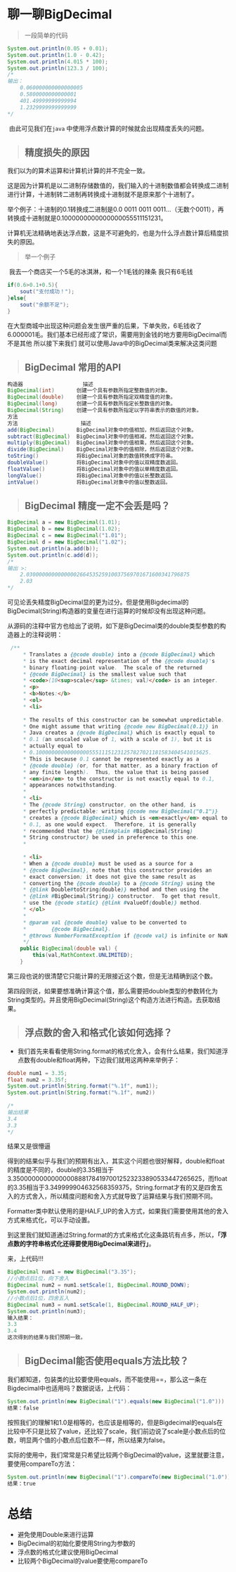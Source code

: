 # 聊一聊BigDecimal

> 一段简单的代码 

```java
System.out.println(0.05 + 0.01);  
System.out.println(1.0 - 0.42);
System.out.println(4.015 * 100);  
System.out.println(123.3 / 100);
/* 
输出：
	0.060000000000000005
	0.5800000000000001
	401.49999999999994
	1.2329999999999999
*/
```

​      由此可见我们在`java` 中使用浮点数计算的时候就会出现精度丢失的问题。	

> ## 精度损失的原因

我们以为的算术运算和计算机计算的并不完全一致。

这是因为计算机是以二进制存储数值的，我们输入的十进制数值都会转换成二进制进行计算，十进制转二进制再转换成十进制就不是原来那个十进制了。

举个例子：十进制的0.1转换成二进制是0.0 0011 0011 0011...（无数个0011），再转换成十进制就是0.1000000000000000055511151231。

计算机无法精确地表达浮点数，这是不可避免的，也是为什么浮点数计算后精度损失的原因。

>  举一个例子

​		我去一个商店买一个5毛的冰淇淋，和一个1毛钱的辣条 我只有6毛钱

```java
if(0.6>0.1+0.5){
    sout("支付成功！");
}else{
	sout("余额不足");
}
```

在大型商城中出现这种问题会发生很严重的后果，下单失败，6毛钱收了 6.000001毛。我们基本已经形成了常识，需要用到金钱的地方要用BigDecimal而不是其他 所以接下来我们 就可以使用Java中的BigDecimal类来解决这类问题

> ## BigDecimal 常用的API

```java
构造器                   描述
BigDecimal(int)       创建一个具有参数所指定整数值的对象。
BigDecimal(double)    创建一个具有参数所指定双精度值的对象。
BigDecimal(long)      创建一个具有参数所指定长整数值的对象。
BigDecimal(String)    创建一个具有参数所指定以字符串表示的数值的对象。
方法
方法                    描述
add(BigDecimal)       BigDecimal对象中的值相加，然后返回这个对象。
subtract(BigDecimal)  BigDecimal对象中的值相减，然后返回这个对象。
multiply(BigDecimal)  BigDecimal对象中的值相乘，然后返回这个对象。
divide(BigDecimal)    BigDecimal对象中的值相除，然后返回这个对象。
toString()            将BigDecimal对象的数值转换成字符串。
doubleValue()         将BigDecimal对象中的值以双精度数返回。
floatValue()          将BigDecimal对象中的值以单精度数返回。
longValue()           将BigDecimal对象中的值以长整数返回。
intValue()            将BigDecimal对象中的值以整数返回。
```

> ## BigDecimal 精度一定不会丢是吗？

```java
BigDecimal a = new BigDecimal(1.01);
BigDecimal b = new BigDecimal(1.02);
BigDecimal c = new BigDecimal("1.01");
BigDecimal d = new BigDecimal("1.02");
System.out.println(a.add(b));
System.out.println(c.add(d));
/*
输出 >:
    2.0300000000000000266453525910037569701671600341796875
	2.03
*/	
```

可见论丢失精度BigDecimal显的更为过分。但是使用Bigdecimal的BigDecimal(String)构造器的变量在进行运算的时候却没有出现这种问题。

从源码的注释中官方也给出了说明，如下是BigDecimal类的double类型参数的构造器上的注释说明：

```java
 /**
     * Translates a {@code double} into a {@code BigDecimal} which
     * is the exact decimal representation of the {@code double}'s
     * binary floating-point value.  The scale of the returned
     * {@code BigDecimal} is the smallest value such that
     * <code>(10<sup>scale</sup> &times; val)</code> is an integer.
     * <p>
     * <b>Notes:</b>
     * <ol>
     * <li>
     
     * The results of this constructor can be somewhat unpredictable.
     * One might assume that writing {@code new BigDecimal(0.1)} in
     * Java creates a {@code BigDecimal} which is exactly equal to
     * 0.1 (an unscaled value of 1, with a scale of 1), but it is
     * actually equal to
     * 0.1000000000000000055511151231257827021181583404541015625.
     * This is because 0.1 cannot be represented exactly as a
     * {@code double} (or, for that matter, as a binary fraction of
     * any finite length).  Thus, the value that is being passed
     * <em>in</em> to the constructor is not exactly equal to 0.1,
     * appearances notwithstanding.
     *
     * <li>
     * The {@code String} constructor, on the other hand, is
     * perfectly predictable: writing {@code new BigDecimal("0.1")}
     * creates a {@code BigDecimal} which is <em>exactly</em> equal to
     * 0.1, as one would expect.  Therefore, it is generally
     * recommended that the {@linkplain #BigDecimal(String)
     * String constructor} be used in preference to this one.
     *
     
     * <li>
     * When a {@code double} must be used as a source for a
     * {@code BigDecimal}, note that this constructor provides an
     * exact conversion; it does not give the same result as
     * converting the {@code double} to a {@code String} using the
     * {@link Double#toString(double)} method and then using the
     * {@link #BigDecimal(String)} constructor.  To get that result,
     * use the {@code static} {@link #valueOf(double)} method.
     * </ol>
     *
     * @param val {@code double} value to be converted to
     *        {@code BigDecimal}.
     * @throws NumberFormatException if {@code val} is infinite or NaN.
     */
    public BigDecimal(double val) {
        this(val,MathContext.UNLIMITED);
    }
```

第三段也说的很清楚它只能计算的无限接近这个数，但是无法精确到这个数。

第四段则说，如果要想准确计算这个值，那么需要把double类型的参数转化为String类型的。并且使用BigDecimal(String)这个构造方法进行构造。去获取结果。



> ## 浮点数的舍入和格式化该如何选择？

- 我们首先来看看使用String.format的格式化舍入，会有什么结果，我们知道浮点数有double和float两种，下边我们就用这两种来举例子：

```java
double num1 = 3.35;
float num2 = 3.35f;
System.out.println(String.format("%.1f", num1));
System.out.println(String.format("%.1f", num2))
    
/*
输出结果
3.4
3.3
*/
```

结果又是很懵逼

得到的结果似乎与我们的预期有出入，其实这个问题也很好解释，double和float的精度是不同的，double的3.35相当于3.350000000000000088817841970012523233890533447265625，而float的3.35相当于3.349999904632568359375，String.format才有的又是四舍五入的方式舍入，所以精度问题和舍入方式就导致了运算结果与我们预期不同。

Formatter类中默认使用的是HALF_UP的舍入方式，如果我们需要使用其他的舍入方式来格式化，可以手动设置。

到这里我们就知道通过String.format的方式来格式化这条路坑有点多，所以，**「浮点数的字符串格式化还得要使用BigDecimal来进行」**。

来，上代码!!!

```java
BigDecimal num1 = new BigDecimal("3.35");
//小数点后1位，向下舍入
BigDecimal num2 = num1.setScale(1, BigDecimal.ROUND_DOWN);
System.out.println(num2);
//小数点后1位，四舍五入
BigDecimal num3 = num1.setScale(1, BigDecimal.ROUND_HALF_UP);
System.out.println(num3);
输入结果：
3.3
3.4
这次得到的结果与我们预期一致。
```

> ## BigDecimal能否使用equals方法比较？

我们都知道，包装类的比较要使用equals，而不能使用==，那么这一条在Bigdecimal中也适用吗？数据说话，上代码：

```java
System.out.println(new BigDecimal("1").equals(new BigDecimal("1.0")))
结果：false
```

按照我们的理解1和1.0是相等的，也应该是相等的，但是Bigdecimal的equals在比较中不只是比较了value，还比较了scale，我们前边说了scale是小数点后的位数，明显两个值的小数点后位数不一样，所以结果为false。

实际的使用中，我们常常是只希望比较两个BigDecimal的value，这里就要注意，要使用compareTo方法：

```java
System.out.println(new BigDecimal("1").compareTo(new BigDecimal("1.0")))
结果：true
```

# 总结

- 避免使用Double来进行运算
- BigDecimal的初始化要使用String为参数的
- 浮点数的格式化建议使用BigDecimal
- 比较两个BigDecimal的value要使用compareTo